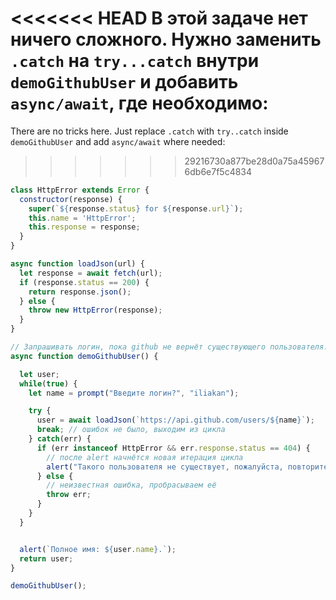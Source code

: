 
<<<<<<< HEAD
В этой задаче нет ничего сложного. Нужно заменить `.catch` на `try...catch` внутри `demoGithubUser` и добавить `async/await`, где необходимо:
=======
There are no tricks here. Just replace `.catch` with `try..catch` inside `demoGithubUser` and add `async/await` where needed:
>>>>>>> 29216730a877be28d0a75a459676db6e7f5c4834

```js run
class HttpError extends Error {
  constructor(response) {
    super(`${response.status} for ${response.url}`);
    this.name = 'HttpError';
    this.response = response;
  }
}

async function loadJson(url) {
  let response = await fetch(url);
  if (response.status == 200) {
    return response.json();
  } else {
    throw new HttpError(response);
  }
}

// Запрашивать логин, пока github не вернёт существующего пользователя.
async function demoGithubUser() {

  let user;
  while(true) {
    let name = prompt("Введите логин?", "iliakan");

    try {
      user = await loadJson(`https://api.github.com/users/${name}`);
      break; // ошибок не было, выходим из цикла
    } catch(err) {
      if (err instanceof HttpError && err.response.status == 404) {
        // после alert начнётся новая итерация цикла
        alert("Такого пользователя не существует, пожалуйста, повторите ввод.");
      } else {
        // неизвестная ошибка, пробрасываем её
        throw err;
      }
    }      
  }


  alert(`Полное имя: ${user.name}.`);
  return user;
}

demoGithubUser();
```
